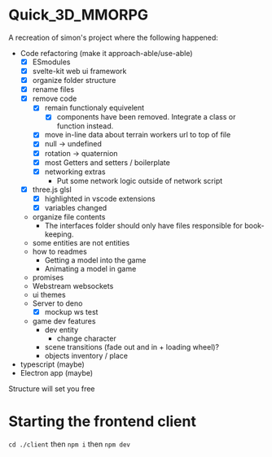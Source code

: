 # Quick_3D_MMORPG

A recreation of simon's project where the following happened:

- Code refactoring (make it approach-able/use-able)
  - [x] ESmodules
  - [x] svelte-kit web ui framework
  - [x] organize folder structure
  - [x] rename files
  - [x] remove code
    - [x] remain functionaly equivelent
      - [x] components have been removed. Integrate a class or function instead.
    - [x] move in-line data about terrain workers url to top of file
    - [x] null -> undefined
    - [x] rotation -> quaternion
    - [x] most Getters and setters / boilerplate
    - [x] networking extras
      - Put some network logic outside of network script
  - [x] three.js glsl
    - [x] highlighted in vscode extensions
    - [x] variables changed
  - organize file contents
    - The interfaces folder should only have files responsible for book-keeping.
  - some entities are not entities
  - how to readmes
    - Getting a model into the game
    - Animating a model in game
  - promises
  - Webstream websockets
  - ui themes
  - Server to deno
    - [x] mockup ws test
  - game dev features
    - dev entity
      - change character
    - scene transitions (fade out and in + loading wheel)?
    - objects inventory / place
- typescript (maybe)
- Electron app (maybe)

Structure will set you free

# Starting the frontend client

`cd ./client` then `npm i` then `npm dev`
